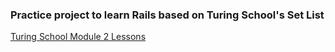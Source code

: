 ### Practice project to learn Rails based on Turing School's Set List 

[Turing School Module 2 Lessons](https://backend.turing.io/module2/lessons/)